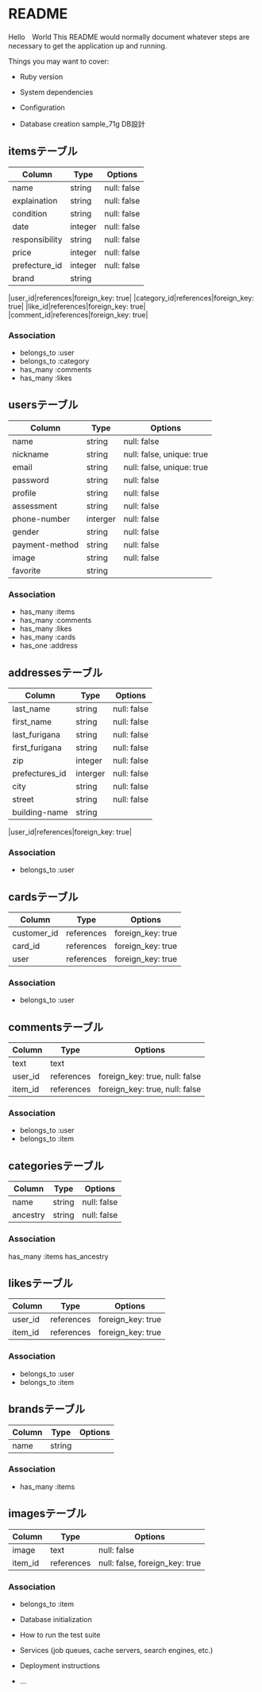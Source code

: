 # README
Hello　World
This README would normally document whatever steps are necessary to get the
application up and running.

Things you may want to cover:

* Ruby version

* System dependencies

* Configuration

* Database creation
sample_71g  DB設計
## itemsテーブル
|Column|Type|Options|
|------|----|-------|
|name|string|null: false|
|explaination|string|null: false|
|condition|string|null: false|
|date|integer|null: false|
|responsibility|string|null: false|
|price|integer|null: false|
|prefecture_id|integer|null: false|
|brand|string|

|user_id|references|foreign_key: true|
|category_id|references|foreign_key: true|
|like_id|references|foreign_key: true|
|comment_id|references|foreign_key: true|

### Association
- belongs_to :user
- belongs_to :category
- has_many :comments
- has_many :likes

## usersテーブル
|Column|Type|Options|
|------|----|-------|
|name|string|null: false|
|nickname|string|null: false, unique: true|
|email|string|null: false, unique: true|
|password|string|null: false|
|profile|string|null: false|
|assessment|string|null: false|
|phone-number|interger|null: false|
|gender|string|null: false|
|payment-method|string|null: false|
|image|string|null: false|
|favorite|string|
### Association
- has_many :items
- has_many  :comments
- has_many  :likes
- has_many  :cards
- has_one :address

## addressesテーブル
|Column|Type|Options|
|------|----|-------|
|last_name|string|null: false|
|first_name|string|null: false|
|last_furigana|string|null: false|
|first_furigana|string|null: false|
|zip|integer|null: false|
|prefectures_id|interger|null: false|
|city|string|null: false|
|street|string|null: false|
|building-name|string|

|user_id|references|foreign_key: true|
### Association
- belongs_to :user

## cardsテーブル
|Column|Type|Options|
|------|----|-------|
|customer_id|references|foreign_key: true|
|card_id|references|foreign_key: true|
|user|references|foreign_key: true|
### Association
- belongs_to :user

## commentsテーブル
|Column|Type|Options|
|------|----|-------|
|text|text|
|user_id|references|foreign_key: true, null: false|
|item_id|references|foreign_key: true, null: false|
### Association
- belongs_to :user
- belongs_to :item

## categoriesテーブル
|Column|Type|Options|
|------|----|-------|
|name|string|null: false|
|ancestry|string|null: false|
### Association
has_many :items
has_ancestry

## likesテーブル
|Column|Type|Options|
|------|----|-------|
|user_id|references|foreign_key: true|
|item_id|references|foreign_key: true|
### Association
- belongs_to :user
- belongs_to :item

## brandsテーブル
|Column|Type|Options|
|------|----|-------|
|name|string|
### Association
- has_many :items

## imagesテーブル
|Column|Type|Options|
|------|----|-------|
|image|text|null: false|
|item_id|references|null: false, foreign_key: true|
### Association
- belongs_to :item

* Database initialization

* How to run the test suite

* Services (job queues, cache servers, search engines, etc.)

* Deployment instructions

* ...
